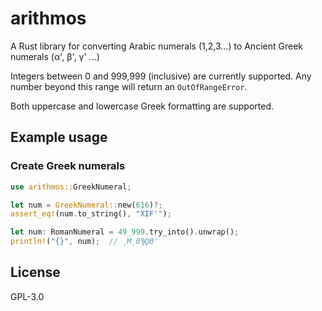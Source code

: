 # arithmos

A Rust library for converting Arabic numerals (1,2,3...) to Ancient Greek
numerals (α', β', γ' ...)

Integers between 0 and 999,999 (inclusive) are currently supported. Any number
beyond this range will return an ``OutOfRangeError``.

Both uppercase and lowercase Greek formatting are supported. 

## Example usage

### Create Greek numerals

```rust
use arithmos::GreekNumeral;

let num = GreekNumeral::new(616)?;
assert_eq!(num.to_string(), "ΧΙϜ'");

let num: RomanNumeral = 49_999.try_into().unwrap();
println!("{}", num);  // ͵Μ͵ΘϠϘΘ'
```

## License

GPL-3.0

